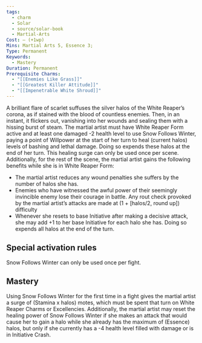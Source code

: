```yaml
---
tags:
  - charm
  - Solar
  - source/solar-book
  - Martial-Arts
Cost: — (+1wp)
Mins: Martial Arts 5, Essence 3;
Type: Permanent
Keywords:
  - Mastery
Duration: Permanent
Prerequisite Charms:
  - "[[Enemies Like Grass]]"
  - "[[Greatest Killer Attitude]]"
  - "[[Impenetrable White Shroud]]"
---
```

A brilliant flare of scarlet suffuses the silver halos of the White Reaper’s corona, as if stained with the blood of countless enemies. Then, in an instant, it flickers out, vanishing into her wounds and sealing them with a hissing burst of steam. The martial artist must have White Reaper Form active and at least one damaged -2 health level to use Snow Follows Winter, paying a point of Willpower at the start of her turn to heal (current halos) levels of bashing and lethal damage. Doing so expends these halos at the end of her turn. This healing surge can only be used once per scene. Additionally, for the rest of the scene, the martial artist gains the following benefits while she is in White Reaper Form:

- The martial artist reduces any wound penalties she suffers by the number of halos she has. 
- Enemies who have witnessed the awful power of their seemingly invincible enemy lose their courage in battle. Any rout check provoked by the martial artist’s attacks are made at (1 + [halos/2, round up]) difficulty 
- Whenever she resets to base Initiative after making a decisive attack, she may add +1 to her base Initiative for each halo she has. Doing so expends all halos at the end of the turn. 

## Special activation rules

Snow Follows Winter can only be used once per fight. 

## Mastery

Using Snow Follows Winter for the first time in a fight gives the martial artist a surge of (Stamina x halos) motes, which must be spent that turn on White Reaper Charms or Excellencies. Additionally, the martial artist may reset the healing power of Snow Follows Winter if she makes an attack that would cause her to gain a halo while she already has the maximum of (Essence) halos, but only if she currently has a -4 health level filled with damage or is in Initiative Crash. 